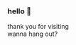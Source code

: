 ### hello 👋

thank you for visiting <br>
wanna hang out?

<!-- 🔭 currently working on ____ -->

<!-- dont have the best stats rn so will hide them -->
<!-- ![GitHub Stats for Janik](https://github-readme-stats.vercel.app/api?username=JanikThePanic&show_icons=true) -->

<!--
**JanikThePanic/JanikThePanic** is a ✨ _special_ ✨ repository because its `README.md` (this file) appears on your GitHub profile.

Here are some ideas to get you started:

- 🔭 I’m currently working on ...
- 🌱 I’m currently learning ...
- 👯 I’m looking to collaborate on ...
- 🤔 I’m looking for help with ...
- 💬 Ask me about ...
- 📫 How to reach me: ...
- 😄 Pronouns: ...
- ⚡ Fun fact: ...
-->
